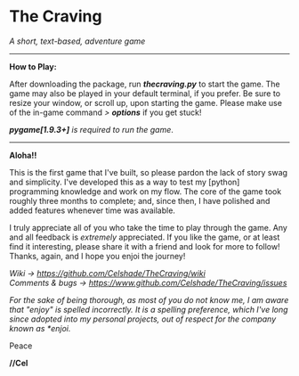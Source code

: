 # The Craving
_A short, text-based, adventure game_

***
**How to Play:**

After downloading the package, run _**thecraving.py**_ to start the game.
The game may also be played in your default terminal, if you prefer.
Be sure to resize your window, or scroll up, upon starting the game. 
Please make use of the in-game command _> **options**_ if you get stuck!

_**pygame[1.9.3+]** is required to run the game_.
***
**Aloha!!**

This is the first game that I've built, so please pardon the lack of story
swag and simplicity. I've developed this as a way to test my [python]
programming knowledge and work on my flow. The core of the game took roughly
three months to complete; and, since then, I have polished and added features whenever time was available.

I truly appreciate all of you who take the time to play through the game. Any
and all feedback is _extremely_ appreciated. If you like the game, or at least
find it interesting, please share it with a friend and look for more to follow!
Thanks, again, and I hope you enjoi the journey!

_Wiki -> https://github.com/Celshade/TheCraving/wiki_ \
_Comments & bugs -> https://www.github.com/Celshade/TheCraving/issues_

_For the sake of being thorough, as most of you do not know me, I am aware
that "enjoy" is spelled incorrectly. It is a spelling preference, which I've
long since adopted into my personal projects, out of respect for the company
known as *enjoi._

Peace

**//Cel**